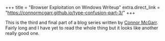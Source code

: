 +++
title = "Browser Exploitation on Windows Writeup"
extra.direct_link = "https://connormcgarr.github.io/type-confusion-part-3/"
+++

This is the third and final part of a blog series written by
[Connor McGarr](https://twitter.com/33y0re). Fairly long and I have yet to read
the whole thing but it looks like another really good one.
